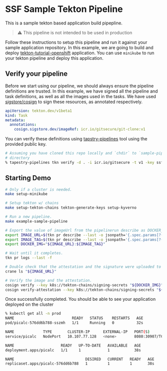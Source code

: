 # SSF Sample Tekton Pipeline

This is a sample tekton based application build pipepline.

> :warning: This pipeline is not intended to be used in production

Follow these instructions to setup this pipeline and run it against your sample
application repository.
In this example, we are going to build and deploy
[tekton-tutorial-openshift](https://github.com/IBM/tekton-tutorial-openshift)
application.
You can use `minikube` to run your tekton pipeline and deploy this application.

## Verify your pipeline

Before we start using our pipeline, we should always ensure the pipeline
definitions are trusted. In this example, we have signed all the pipeline
and task definitions, as well as all the images used in the tasks.
We have used [sigstore/cosign](https://github.com/sigstore/cosign) to sign
these resources, as annotated respectively.

```yaml
apiVersion: tekton.dev/v1beta1
kind: Task
metadata:
  annotations:
    cosign.sigstore.dev/imageRef: icr.io/gitsecure/git-clone:v1
```

You can verify these definitions using
[tapstry-pipelines](https://github.com/tap8stry/tapestry-pipelines) tool using
the provided public key.

```bash
# Assuming you have cloned this repo locally and `chdir` to `sample-pipeline` 
# directory
% tapestry-pipelines tkn verify -d . -i icr.io/gitsecure -t v1 -key ssf-verify.pub
```

## Starting Demo

```bash
# Only if a cluster is needed.
make setup-minikube

# Setup tekton w/ chains
make setup-tekton-chains tekton-generate-keys setup-kyverno

# Run a new pipeline.
make example-sample-pipeline

# Export the value of imageUrl from the pipelinerun describe as DOCKER_IMG:
export IMAGE_URL=$(tkn pr describe --last -o jsonpath='{.spec.params[?(@.name=="imageUrl")].value}')
export IMAGE_TAG=$(tkn pr describe --last -o jsonpath='{.spec.params[?(@.name=="imageTag")].value}')
export DOCKER_IMG="${IMAGE_URL}:${IMAGE_TAG}"

# Wait until it completes.
tkn pr logs --last -f

# Double check that the attestation and the signature were uploaded to the OCI.
crane ls "${IMAGE_URL}"

# Verify the image and the attestation.
cosign verify --key k8s://tekton-chains/signing-secrets "${DOCKER_IMG}"
cosign verify-attestation --key k8s://tekton-chains/signing-secrets "${DOCKER_IMG}"
```

Once successfully completed. You should be able to see your application
deployed on the cluster

```bash
% kubectl get all -n prod
NAME                          READY   STATUS    RESTARTS   AGE
pod/picalc-576dd6b788-sszmh   1/1     Running   0          32s

NAME             TYPE       CLUSTER-IP      EXTERNAL-IP   PORT(S)          AGE
service/picalc   NodePort   10.107.77.128   <none>        8080:30907/TCP   37s

NAME                     READY   UP-TO-DATE   AVAILABLE   AGE
deployment.apps/picalc   1/1     1            1           38s

NAME                                DESIRED   CURRENT   READY   AGE
replicaset.apps/picalc-576dd6b788   1         1         1       38s
```
